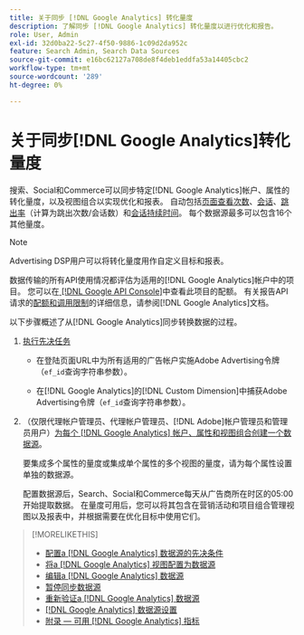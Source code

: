 ```yaml
---
title: 关于同步 [!DNL Google Analytics] 转化量度
description: 了解同步 [!DNL Google Analytics] 转化量度以进行优化和报告。
role: User, Admin
exl-id: 32d0ba22-5c27-4f50-9886-1c09d2da952c
feature: Search Admin, Search Data Sources
source-git-commit: e16bc62127a708de8f4deb1eddfa53a14405cbc2
workflow-type: tm+mt
source-wordcount: '289'
ht-degree: 0%

---
```


# 关于同步[!DNL Google Analytics]转化量度

搜索、Social和Commerce可以同步特定[!DNL Google Analytics]帐户、属性的转化量度，以及视图组合以实现优化和报表。 自动包括[页面查看次数](https://ga-dev-tools.google/dimensions-metrics-explorer/#view=detail&amp;group=page_tracking&amp;jump=ga_pageviews)、[会话](https://ga-dev-tools.google/dimensions-metrics-explorer/#view=detail&amp;group=session&amp;jump=ga_sessions)、[跳出率](https://ga-dev-tools.google/dimensions-metrics-explorer/#view=detail&amp;group=session&amp;jump=ga_bouncerate)（计算为跳出次数/会话数）和[会话持续时间](https://ga-dev-tools.google/dimensions-metrics-explorer/#view=detail&amp;group=session&amp;jump=ga_sessionduration)。 每个数据源最多可以包含16个其他量度。

>[!NOTE]
>
>Advertising DSP用户可以将转化量度用作自定义目标和报表。

数据传输的所有API使用情况都评估为适用的[!DNL Google Analytics]帐户中的项目。 您可以在[ [!DNL Google API Console]](https://console.developers.google.com/apis/api/analytics-json.googleapis.com/quotas)中查看此项目的配额。 有关报告API请求的[配额和调用限制](https://developers.google.com/analytics/devguides/reporting/core/v4/limits-quotas)的详细信息，请参阅[!DNL Google Analytics]文档。

以下步骤概述了从[!DNL Google Analytics]同步转换数据的过程。

1. [执行先决任务](data-source-prerequisites.md)

   * 在登陆页面URL中为所有适用的广告帐户实施Adobe Advertising令牌（`ef_id`查询字符串参数）。

   * 在[!DNL Google Analytics]的[!DNL Custom Dimension]中捕获Adobe Advertising令牌（`ef_id`查询字符串参数）。

1. （仅限代理帐户管理员、代理帐户管理员、[!DNL Adobe]帐户管理员和管理员用户）[为每个 [!DNL Google Analytics] 帐户、属性和视图组合创建一个数据源](data-source-configure.md)。

   要集成多个属性的量度或集成单个属性的多个视图的量度，请为每个属性设置单独的数据源。

   配置数据源后，Search、Social和Commerce每天从广告商所在时区的05:00开始提取数据。 在量度可用后，您可以将其包含在营销活动和项目组合管理视图以及报表中，并根据需要在优化目标中使用它们。

>[!MORELIKETHIS]
>
>* [配置a [!DNL Google Analytics] 数据源的先决条件](data-source-prerequisites.md)
>* [将a [!DNL Google Analytics] 视图配置为数据源](data-source-configure.md)
>* [编辑a [!DNL Google Analytics] 数据源](data-source-edit.md)
>* [暂停同步数据源](data-source-pause.md)
>* [重新验证a [!DNL Google Analytics] 数据源](data-source-reauthenticate.md)
>* [[!DNL Google Analytics] 数据源设置](data-source-settings.md)
>* [附录 — 可用 [!DNL Google Analytics] 指标](data-source-ga-metrics.md)
